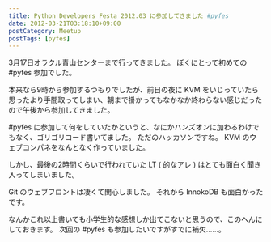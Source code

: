 ```yaml
---
title: Python Developers Festa 2012.03 に参加してきました #pyfes
date: 2012-03-21T03:18:10+09:00
postCategory: Meetup
postTags: [pyfes]
---
```


3月17日オラクル青山センターまで行ってきました。
ぼくにとって初めての #pyfes 参加でした。

本来なら9時から参加するつもりでしたが、前日の夜に KVM をいじっていたら思ったより手間取ってしまい、朝まで掛かってもなかなか終わらない感じだったので午後から参加してきました。

#pyfes に参加して何をしていたかというと、なにかハンズオンに加わるわけでもなく、ゴリゴリコード書いてました。
ただのハッカソンですね。
KVM のウェブコンパネをなんとなく作っていました。

しかし、最後の2時間くらいで行われていた LT ( 的なアレ ) はとても面白く聞き入ってしまいました。

Git のウェブフロントは凄くて関心しました。
それから InnokoDB も面白かったです。

なんかこれ以上書いても小学生的な感想しか出てこないと思うので、このへんにしておきます。
次回の #pyfes も参加したいですがすでに補欠……。
